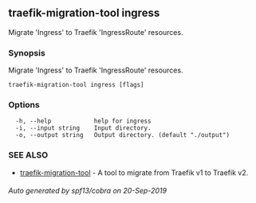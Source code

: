 ## traefik-migration-tool ingress

Migrate 'Ingress' to Traefik 'IngressRoute' resources.

### Synopsis

Migrate 'Ingress' to Traefik 'IngressRoute' resources.

```
traefik-migration-tool ingress [flags]
```

### Options

```
  -h, --help            help for ingress
  -i, --input string    Input directory.
  -o, --output string   Output directory. (default "./output")
```

### SEE ALSO

* [traefik-migration-tool](traefik-migration-tool.md)	 - A tool to migrate from Traefik v1 to Traefik v2.

###### Auto generated by spf13/cobra on 20-Sep-2019
